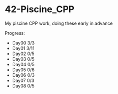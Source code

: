 # 42-Piscine_CPP
My piscine CPP work, doing these early in advance

Progress:
- Day00 3/3
- Day01 3/11
- Day02 0/5
- Day03 0/5
- Day04 0/5
- Day05 0/6
- Day06 0/3
- Day07 0/3
- Day08 0/5
